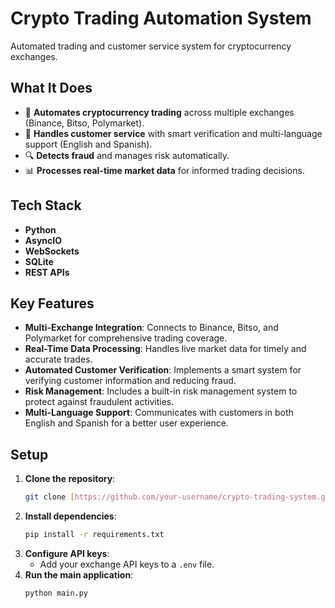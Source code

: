 # Crypto Trading Automation System

Automated trading and customer service system for cryptocurrency exchanges.

## What It Does

- 🤖 **Automates cryptocurrency trading** across multiple exchanges (Binance, Bitso, Polymarket).
- 💬 **Handles customer service** with smart verification and multi-language support (English and Spanish).
- 🔍 **Detects fraud** and manages risk automatically.
- 📊 **Processes real-time market data** for informed trading decisions.

## Tech Stack

- **Python**
- **AsyncIO**
- **WebSockets**
- **SQLite**
- **REST APIs**

## Key Features

- **Multi-Exchange Integration**: Connects to Binance, Bitso, and Polymarket for comprehensive trading coverage.
- **Real-Time Data Processing**: Handles live market data for timely and accurate trades.
- **Automated Customer Verification**: Implements a smart system for verifying customer information and reducing fraud.
- **Risk Management**: Includes a built-in risk management system to protect against fraudulent activities.
- **Multi-Language Support**: Communicates with customers in both English and Spanish for a better user experience.

## Setup

1.  **Clone the repository**:
    ```bash
    git clone [https://github.com/your-username/crypto-trading-system.git](https://github.com/your-username/crypto-trading-system.git)
    ```
2.  **Install dependencies**:
    ```bash
    pip install -r requirements.txt
    ```
3.  **Configure API keys**:
    - Add your exchange API keys to a `.env` file.
4.  **Run the main application**:
    ```bash
    python main.py
    ```